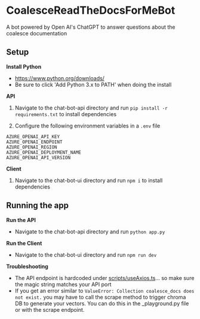 # CoalesceReadTheDocsForMeBot
A bot powered by Open AI's ChatGPT to answer questions about the coalesce documentation

## Setup
**Install Python**
- https://www.python.org/downloads/
- Be sure to click 'Add Python 3.x to PATH' when doing the install

**API**
1. Navigate to the chat-bot-api directory and run `pip install -r requirements.txt` to install dependencies 

2. Configure the following environment variables in a `.env` file
```
AZURE_OPENAI_API_KEY
AZURE_OPENAI_ENDPOINT
AZURE_OPENAI_REGION
AZURE_OPENAI_DEPLOYMENT_NAME
AZURE_OPENAI_API_VERSION
```

**Client**
1. Navigate to the chat-bot-ui directory and run `npm i` to install dependencies

## Running the app
**Run the API**
- Navigate to the chat-bot-api directory and run `python app.py`

**Run the Client**
- Navigate to the chat-bot-ui directory and run `npm run dev`


**Troubleshooting**
- The API endpoint is hardcoded under [scripts/useAxios.ts](https://github.com/meghanmae/CoalesceReadTheDocsForMeBot/blob/d4825d7e465954df217221ec6e46ead3213f2119/chat-bot-ui/src/scripts/useAxios.ts#L4)... so make sure the magic string matches your API port
- If you get an error similar to `ValueError: Collection coalesce_docs does not exist.` you may have to call the scrape method to trigger chroma DB to generate your vectors. You can do this in the _playground.py file or with the scrape endpoint. 
